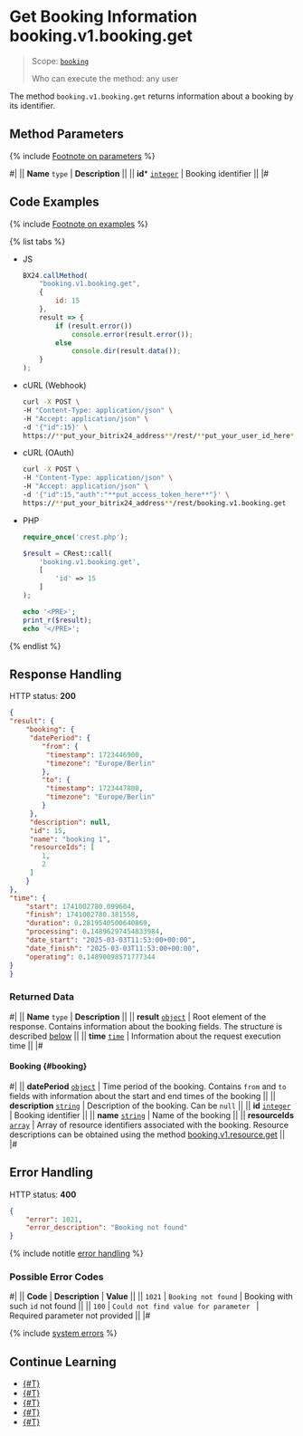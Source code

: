 # Get Booking Information booking.v1.booking.get

> Scope: [`booking`](../../scopes/permissions.md)
>
> Who can execute the method: any user

The method `booking.v1.booking.get` returns information about a booking by its identifier.

## Method Parameters

{% include [Footnote on parameters](../../../_includes/required.md) %}

#|
|| **Name**
`type` | **Description** ||
|| **id***
[`integer`](../../data-types.md) | Booking identifier ||
|#

## Code Examples

{% include [Footnote on examples](../../../_includes/examples.md) %}

{% list tabs %}

- JS

    ```js
    BX24.callMethod(
        "booking.v1.booking.get",
        {
            id: 15
        },
        result => {
            if (result.error())
                console.error(result.error());
            else
                console.dir(result.data());
        }
    );
    ```

- cURL (Webhook)

    ```bash
    curl -X POST \
    -H "Content-Type: application/json" \
    -H "Accept: application/json" \
    -d '{"id":15}' \
    https://**put_your_bitrix24_address**/rest/**put_your_user_id_here**/**put_your_webhook_here**/booking.v1.booking.get
    ```

- cURL (OAuth)

    ```bash
    curl -X POST \
    -H "Content-Type: application/json" \
    -H "Accept: application/json" \
    -d '{"id":15,"auth":"**put_access_token_here**"}' \
    https://**put_your_bitrix24_address**/rest/booking.v1.booking.get
    ```

- PHP

    ```php
    require_once('crest.php');

    $result = CRest::call(
        'booking.v1.booking.get',
        [
            'id' => 15
        ]
    );

    echo '<PRE>';
    print_r($result);
    echo '</PRE>';
    ```

{% endlist %}

## Response Handling

HTTP status: **200**

```json
{
"result": {
    "booking": {
     "datePeriod": {
        "from": {
         "timestamp": 1723446900,
         "timezone": "Europe/Berlin"
        },
        "to": {
         "timestamp": 1723447800,
         "timezone": "Europe/Berlin"
        }
     },
     "description": null,
     "id": 15,
     "name": "booking 1",
     "resourceIds": [
        1,
        2
     ]
    }
},
"time": {
    "start": 1741002780.099604,
    "finish": 1741002780.381558,
    "duration": 0.2819540500640869,
    "processing": 0.14896297454833984,
    "date_start": "2025-03-03T11:53:00+00:00",
    "date_finish": "2025-03-03T11:53:00+00:00",
    "operating": 0.14890098571777344
}
}
```

### Returned Data

#|
|| **Name**
`type` | **Description** ||
|| **result**
[`object`](../../data-types.md) | Root element of the response. Contains information about the booking fields. The structure is described [below](#booking) ||
|| **time**
[`time`](../../data-types.md#time) | Information about the request execution time ||
|#

#### Booking {#booking}

#|
|| **datePeriod**
[`object`](../../data-types.md) | Time period of the booking. Contains `from` and `to` fields with information about the start and end times of the booking ||
|| **description**
[`string`](../../data-types.md) | Description of the booking. Can be `null` ||
|| **id**
[`integer`](../../data-types.md) | Booking identifier ||
|| **name**
[`string`](../../data-types.md) | Name of the booking ||
|| **resourceIds**
[`array`](../../data-types.md) | Array of resource identifiers associated with the booking. Resource descriptions can be obtained using the method [booking.v1.resource.get](../resource/booking-v1-resource-get.md) ||
|#

## Error Handling

HTTP status: **400**

```json
{
    "error": 1021,
    "error_description": "Booking not found"
}
```

{% include notitle [error handling](../../../_includes/error-info.md) %}

### Possible Error Codes

#|
|| **Code** | **Description** | **Value** ||
|| `1021` | `Booking not found` | Booking with such `id` not found ||
|| `100` | `Could not find value for parameter ` | Required parameter not provided ||
|#

{% include [system errors](../../../_includes/system-errors.md) %}

## Continue Learning

- [{#T}](./booking-v1-booking-createfromwaitlist.md)
- [{#T}](./booking-v1-booking-update.md)
- [{#T}](./booking-v1-booking-add.md)
- [{#T}](./booking-v1-booking-list.md)
- [{#T}](./booking-v1-booking-delete.md)